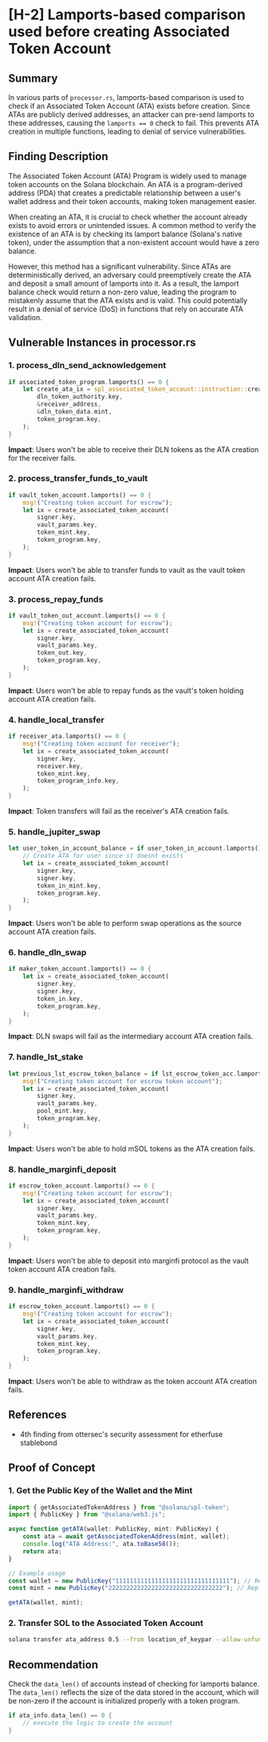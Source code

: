 # [H-2] Lamports-based comparison used before creating Associated Token Account

## Summary
In various parts of `processor.rs`, lamports-based comparison is used to check if an Associated Token Account (ATA) exists before creation. Since ATAs are publicly derived addresses, an attacker can pre-send lamports to these addresses, causing the `lamports == 0` check to fail. This prevents ATA creation in multiple functions, leading to denial of service vulnerabilities.

## Finding Description
The Associated Token Account (ATA) Program is widely used to manage token accounts on the Solana blockchain. An ATA is a program-derived address (PDA) that creates a predictable relationship between a user's wallet address and their token accounts, making token management easier.

When creating an ATA, it is crucial to check whether the account already exists to avoid errors or unintended issues. A common method to verify the existence of an ATA is by checking its lamport balance (Solana's native token), under the assumption that a non-existent account would have a zero balance.

However, this method has a significant vulnerability. Since ATAs are deterministically derived, an adversary could preemptively create the ATA and deposit a small amount of lamports into it. As a result, the lamport balance check would return a non-zero value, leading the program to mistakenly assume that the ATA exists and is valid. This could potentially result in a denial of service (DoS) in functions that rely on accurate ATA validation.

## Vulnerable Instances in processor.rs

### 1. process_dln_send_acknowledgement
```rust
if associated_token_program.lamports() == 0 {
    let create_ata_ix = spl_associated_token_account::instruction::create_associated_token_account(
        dln_token_authority.key,
        &receiver_address,
        &dln_token_data.mint,
        token_program.key,
    );
}
```
**Impact**: Users won't be able to receive their DLN tokens as the ATA creation for the receiver fails.

### 2. process_transfer_funds_to_vault
```rust
if vault_token_account.lamports() == 0 {
    msg!("Creating token account for escrow");
    let ix = create_associated_token_account(
        signer.key,
        vault_params.key,
        token_mint.key,
        token_program.key,
    );
}
```
**Impact**: Users won't be able to transfer funds to vault as the vault token account ATA creation fails.

### 3. process_repay_funds
```rust
if vault_token_out_account.lamports() == 0 {
    msg!("Creating token account for escrow");
    let ix = create_associated_token_account(
        signer.key,
        vault_params.key,
        token_out.key,
        token_program.key,
    );
}
```
**Impact**: Users won't be able to repay funds as the vault's token holding account ATA creation fails.

### 4. handle_local_transfer
```rust
if receiver_ata.lamports() == 0 {
    msg!("Creating token account for receiver");
    let ix = create_associated_token_account(
        signer.key,
        receiver.key,
        token_mint.key,
        token_program_info.key,
    );
}
```
**Impact**: Token transfers will fail as the receiver's ATA creation fails.

### 5. handle_jupiter_swap
```rust
let user_token_in_account_balance = if user_token_in_account.lamports() == 0 {
    // Create ATA for user since it doesnt exists
    let ix = create_associated_token_account(
        signer.key,
        signer.key,
        token_in_mint.key,
        token_program.key,
    );
}
```
**Impact**: Users won't be able to perform swap operations as the source account ATA creation fails.

### 6. handle_dln_swap
```rust
if maker_token_account.lamports() == 0 {
    let ix = create_associated_token_account(
        signer.key,
        signer.key,
        token_in.key,
        token_program.key,
    );
}
```
**Impact**: DLN swaps will fail as the intermediary account ATA creation fails.

### 7. handle_lst_stake
```rust
let previous_lst_escrow_token_balance = if lst_escrow_token_acc.lamports() == 0 {
    msg!("Creating token account for escrow token account");
    let ix = create_associated_token_account(
        signer.key,
        vault_params.key,
        pool_mint.key,
        token_program.key,
    );
}
```
**Impact**: Users won't be able to hold mSOL tokens as the ATA creation fails.

### 8. handle_marginfi_deposit
```rust
if escrow_token_account.lamports() == 0 {
    msg!("Creating token account for escrow");
    let ix = create_associated_token_account(
        signer.key,
        vault_params.key,
        token_mint.key,
        token_program.key,
    );
}
```
**Impact**: Users won't be able to deposit into marginfi protocol as the vault token account ATA creation fails.

### 9. handle_marginfi_withdraw
```rust
if escrow_token_account.lamports() == 0 {
    msg!("Creating token account for escrow");
    let ix = create_associated_token_account(
        signer.key,
        vault_params.key,
        token_mint.key,
        token_program.key,
    );
}
```
**Impact**: Users won't be able to withdraw as the token account ATA creation fails.

## References
- 4th finding from ottersec's security assessment for etherfuse stablebond

## Proof of Concept

### 1. Get the Public Key of the Wallet and the Mint
```typescript
import { getAssociatedTokenAddress } from "@solana/spl-token";
import { PublicKey } from "@solana/web3.js";

async function getATA(wallet: PublicKey, mint: PublicKey) {
    const ata = await getAssociatedTokenAddress(mint, wallet);
    console.log("ATA Address:", ata.toBase58());
    return ata;
}

// Example usage
const wallet = new PublicKey("11111111111111111111111111111111"); // Replace with actual wallet address
const mint = new PublicKey("22222222222222222222222222222222"); // Replace with actual mint address

getATA(wallet, mint);
```

### 2. Transfer SOL to the Associated Token Account
```bash
solana transfer ata_address 0.5 --from location_of_keypar --allow-unfunded-recipient
```

## Recommendation
Check the `data_len()` of accounts instead of checking for lamports balance. The `data_len()` reflects the size of the data stored in the account, which will be non-zero if the account is initialized properly with a token program.

```rust
if ata_info.data_len() == 0 {
    // execute the logic to create the account
}
```